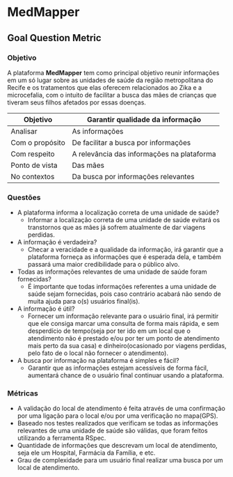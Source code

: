 # MedMapper

## Goal Question Metric

### Objetivo

A plataforma **MedMapper** tem como principal objetivo reunir informações em um só lugar sobre as unidades de saúde da região metropolitana do Recife e os tratamentos que elas oferecem relacionados ao Zika e a microcefalia, com o intuito de facilitar a busca das mães de crianças que tiveram seus filhos afetados por essas doenças.

| Objetivo        | Garantir qualidade da informação           |
| --------------- | ------------------------------------------ |
| Analisar        | As informações                             |
| Com o propósito | De facilitar a busca por informações      |
| Com respeito    | A relevância das informações na plataforma |
| Ponto de vista  | Das mães                                   |
| No contextos    | Da busca por informações relevantes       |

### Questões

- A plataforma informa a localização correta de uma unidade de saúde?
  - Informar a localização correta de uma unidade de saúde evitará os transtornos que as mães já sofrem atualmente de dar viagens perdidas.
- A informação é verdadeira?
  - Checar a veracidade e a qualidade da informação, irá garantir que a plataforma forneça as informações que é esperada dela, e também passará uma maior credibilidade para o público alvo.
- Todas as informações relevantes de uma unidade de saúde foram fornecidas?
  - É importante que todas informações referentes a uma unidade de saúde sejam fornecidas, pois caso contrário acabará não sendo de muita ajuda para o(s) usuários final(is).
- A informação é útil?
  - Fornecer um informação relevante para o usuário final, irá permitir que ele consiga marcar uma consulta de forma mais rápida, e sem desperdício de tempo(seja por ter ido em um local que o atendimento não é prestado e/ou por ter um ponto de atendimento mais perto da sua casa) e dinheiro(ocasionado por viagens perdidas, pelo fato de o local não fornecer o atendimento).
- A busca por informação na plataforma é simples e fácil?
  - Garantir que as informações estejam acessíveis de forma fácil, aumentará chance de o usuário final continuar usando a plataforma.

### Métricas

- A validação do local de atendimento é feita através de uma confirmação por uma ligação para o local e/ou por uma verificação no mapa(GPS).
- Baseado nos testes realizados que verificam se todas as informações relevantes de uma unidade de saúde são válidas, que foram feitos utilizando a ferramenta RSpec.
- Quantidade de informações que descrevam um local de atendimento, seja ele um Hospital, Farmácia da Família, e etc.
- Grau de complexidade para um usuário final realizar uma busca por um local de atendimento.

